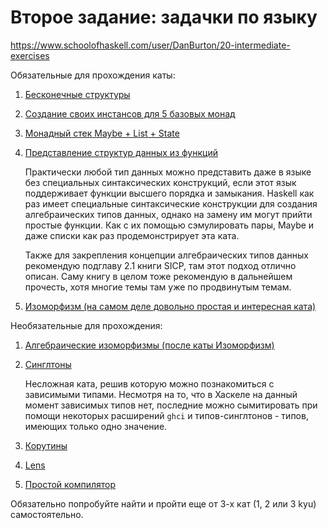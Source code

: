 # Второе задание: задачки по языку


https://www.schoolofhaskell.com/user/DanBurton/20-intermediate-exercises

Обязательные для прохождения каты:

1. [Бесконечные структуры](https://www.codewars.com/kata/functional-streams)

2. [Создание своих инстансов для 5 базовых монад](https://www.codewars.com/kata/five-fundamental-monads)

3. [Монадный стек Maybe + List + State](https://www.codewars.com/kata/escape-the-mines-or-die)

4. [Представление структур данных из функций](https://www.codewars.com/kata/scott-encoding/train/haskell)

   Практически любой тип данных можно представить даже в языке без специальных
   синтаксических конструкций, если этот язык поддерживает функции высшего
   порядка и замыкания. Haskell как раз имеет специальные синтаксические
   конструкции для создания алгебраических типов данных, однако на замену им
   могут прийти простые функции. Как с их помощью сэмулировать пары, Maybe и
   даже списки как раз продемонстрирует эта ката.

   Также для закрепления концепции алгебраических типов данных рекомендую
   подглаву 2.1 книги SICP, там этот подход отлично описан. Саму книгу в целом
   тоже рекомендую в дальнейшем прочесть, хотя многие темы там уже по
   продвинутым темам.

5. [Изоморфизм (на самом деле довольно простая и интересная ката)](https://www.codewars.com/kata/isomorphism)

Необязательные для прохождения:

1. [Алгебраические изоморфизмы (после каты Изоморфизм)](https://www.codewars.com/kata/algebraic-isomorphism/haskell)

2. [Синглтоны](https://www.codewars.com/kata/54750ed320c64c64e20002e2)

   Несложная ката, решив которую можно познакомиться с зависимыми типами.
   Несмотря на то, что в Хаскеле на данный момент зависимых типов нет,
   последние можно сымитировать при помощи некоторых расширений `ghci` и
   типов-синглтонов - типов, имеющих только одно значение.

3. [Корутины](https://www.codewars.com/kata/547a77a6b84a1fb8bf000211)

4. [Lens](https://www.codewars.com/kata/54258ffb430ca2e4b5000239)

5. [Простой компилятор](https://www.codewars.com/kata/5265b0885fda8eac5900093b)

Обязательно попробуйте найти и пройти еще от 3-х кат (1, 2 или 3 kyu)
самостоятельно.

